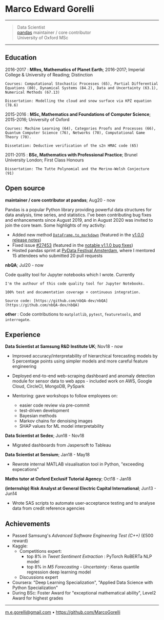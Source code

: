 Marco Edward Gorelli
============

----

> Data Scientist\
> [pandas](https://pandas.pydata.org/about/team.html) maintainer / core contributor\
> University of Oxford MSc

----

Education
---------

2016-2017
:   **MRes, Mathematics of Planet Earth**; 2016-2017; Imperial College & University of Reading; Distinction

    Courses: Computational Stochastic Processes (65), Partial Differential Equations (80), Dynamical Systems (84.2), Data and Uncertainty (63.1), Numerical Methods (67.13)

    Dissertation: Modelling the cloud and snow surface via KPZ equation (78.6)

2015-2016
:   **MSc, Mathematics and Foundations of Computer Science**; 2015-2016; University of Oxford

    Courses: Machine Learning (64), Categories Proofs and Processes (66), Quantum Computer Science (76), Networks (70), Computational Game Theory (70).

    Dissetation: Deductive verification of the s2n HMAC code (65)

2011-2015
:   **BSc, Mathematics with Professional Practice**; Brunel University London; First Class Honours

    Dissertation: The Tutte Polynomial and the Merino-Welsh Conjecture (91)

Open source
-----------

**maintainer / core contributor at pandas**; Aug20 - now

Pandas is a popular Python library providing powerful data structures for data analysis, time series, and statistics. I've been contributing bug fixes and enhancements since August 2019, and in August 2020 was invited to join the core team. Some highlights of my activity:

* Added new method [`DataFrame.to_markdown`](https://github.com/pandas-dev/pandas/pull/30350) (featured in the [v1.0.0 release notes](https://pandas.pydata.org/docs/whatsnew/v1.0.0.html))
* Fixed issue [#27453](https://github.com/pandas-dev/pandas/issues/27453) (featured in the [notable v1.1.0 bug fixes](https://pandas.pydata.org/docs/whatsnew/v1.1.0.html#notable-bug-fixes))
* Hosted pandas sprint at [PyData Festival Amsterdam](https://amsterdam.pydata.org/), where I mentored 15 attendees who submitted 20 pull requests
  
**nbQA**; Jul20 - now

Code quality tool for Jupyter notebooks which I wrote. Currently

    I'm the authour of this code quality tool for Jupyter Notebooks.

    100% test and documentation coverage + continuous integration.

    Source code: [https://github.com/nbQA-dev/nbQA](https://github.com/nbQA-dev/nbQA)

**other**
:   Code contributions to `matplotlib`, `pytest`, `featuretools`, and `interrogate`.

Experience
----------

**Data Scientist at Samsung R&D Institute UK**; Nov18 - now

* Improved accuracy/interpretability of hierarchical forecasting models by 5 percentage points using simpler models and more careful feature engineering

* Deployed end-to-end web-scraping dashboard and anomaly detection module for sensor data to web apps - included work on AWS, Google Cloud, CircleCI, MongoDB, PySpark

* Mentoring: gave workshops to follow employees on:

  * easier code review via pre-commit
  * test-driven development
  * Bayesian methods
  * Markov chains for denoising images
  * SHAP values for ML model interpretability

**Data Scientist at Sedex**; Jun18 - Nov18

* Migrated dashboards from Jaspersoft to Tableau

**Data Scientist at Sensium**; Jan18 - May18

* Rewrote internal MATLAB visualisation tool in Python, "exceeding expecations"

**Maths tutor at Oxford Exclusif Tutorial Agency**; Oct18 - Jan18

**(internship) Risk Analyst at General Electric Capital International**; Jun13 - Jun14

* Wrote SAS scripts to automate user-acceptance testing and to analyse data from credit reference agencies

Achievements
------------
* Passed Samsung's _Advanced Software Engineering Test (C++)_ (£500 reward)
* Kaggle:
  - Competitions expert:
    - top 8% in _Tweet Sentiment Extraction_ : PyTorch RoBERTa NLP model
    - top 8% in _M5 Forecasting - Uncertainty_ : Keras quantile regression deep learning model
  - Discussions expert
* Coursera: "Deep Learning Specialization", "Applied Data Science with Python Specialization"
* During BSc: Foster Award for "exceptional mathematical ability", Level2 Award for highest grades

----------------------------------------------
<m.e.gorelli@gmail.com> • <https://github.com/MarcoGorelli>
